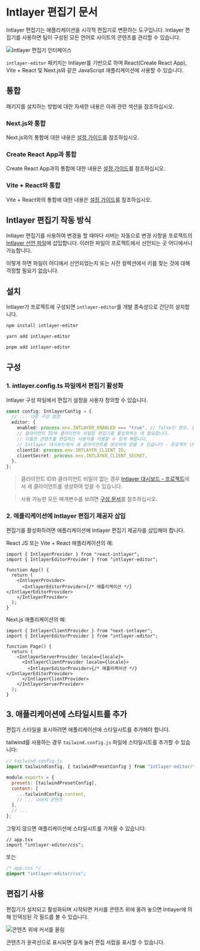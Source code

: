 # Intlayer 편집기 문서

Intlayer 편집기는 애플리케이션을 시각적 편집기로 변환하는 도구입니다. Intlayer 편집기를 사용하면 팀이 구성된 모든 언어로 사이트의 콘텐츠를 관리할 수 있습니다.

![Intlayer 편집기 인터페이스](https://github.com/aymericzip/intlayer/blob/main/docs/assets/intlayer_editor_ui.png)

`intlayer-editor` 패키지는 Intlayer를 기반으로 하며 React(Create React App), Vite + React 및 Next.js와 같은 JavaScript 애플리케이션에 사용할 수 있습니다.

## 통합

패키지를 설치하는 방법에 대한 자세한 내용은 아래 관련 섹션을 참조하십시오.

### Next.js와 통합

Next.js와의 통합에 대한 내용은 [설정 가이드](https://github.com/aymericzip/intlayer/blob/main/docs/ko/intlayer_with_nextjs_15.md)를 참조하십시오.

### Create React App과 통합

Create React App과의 통합에 대한 내용은 [설정 가이드](https://github.com/aymericzip/intlayer/blob/main/docs/ko/intlayer_with_create_react_app.md)를 참조하십시오.

### Vite + React와 통합

Vite + React와의 통합에 대한 내용은 [설정 가이드](https://github.com/aymericzip/intlayer/blob/main/docs/ko/intlayer_with_vite+react.md)를 참조하십시오.

## Intlayer 편집기 작동 방식

Intlayer 편집기를 사용하여 변경을 할 때마다 서버는 자동으로 변경 사항을 프로젝트의 [Intlayer 선언 파일](https://github.com/aymericzip/intlayer/blob/main/docs/ko/content_declaration/get_started.md)에 삽입합니다. 이러한 파일이 프로젝트에서 선언되는 곳 어디에서나 가능합니다.

이렇게 하면 파일이 어디에서 선언되었는지 또는 사전 컬렉션에서 키를 찾는 것에 대해 걱정할 필요가 없습니다.

## 설치

Intlayer가 프로젝트에 구성되면 `intlayer-editor`를 개발 종속성으로 간단히 설치합니다.

```bash
npm install intlayer-editor
```

```bash
yarn add intlayer-editor
```

```bash
pnpm add intlayer-editor
```

## 구성

### 1. intlayer.config.ts 파일에서 편집기 활성화

Intlayer 구성 파일에서 편집기 설정을 사용자 정의할 수 있습니다.

```typescript
const config: IntlayerConfig = {
  // ... 다른 구성 설정
  editor: {
    enabled: process.env.INTLAYER_ENABLED === "true", // false인 경우, 편집기가 비활성화되고 접근할 수 없습니다.
    // 클라이언트 ID와 클라이언트 비밀은 편집기를 활성화하는 데 필요합니다.
    // 이들은 콘텐츠를 편집하는 사용자를 식별할 수 있게 해줍니다.
    // Intlayer 대시보드에서 새 클라이언트를 생성하여 얻을 수 있습니다 - 프로젝트 (https://intlayer.org/dashboard/projects).
    clientId: process.env.INTLAYER_CLIENT_ID,
    clientSecret: process.env.INTLAYER_CLIENT_SECRET,
  },
};
```

> 클라이언트 ID와 클라이언트 비밀이 없는 경우 [Intlayer 대시보드 - 프로젝트](https://intlayer.org/dashboard/projects)에서 새 클라이언트를 생성하여 얻을 수 있습니다.

> 사용 가능한 모든 매개변수를 보려면 [구성 문서](https://github.com/aymericzip/intlayer/blob/main/docs/ko/configuration.md)를 참조하십시오.

### 2. 애플리케이션에 Intlayer 편집기 제공자 삽입

편집기를 활성화하려면 애플리케이션에 Intlayer 편집기 제공자를 삽입해야 합니다.

React JS 또는 Vite + React 애플리케이션의 예:

```tsx
import { IntlayerProvider } from "react-intlayer";
import { IntlayerEditorProvider } from "intlayer-editor";

function App() {
  return (
    <IntlayerProvider>
      <IntlayerEditorProvider>{/* 애플리케이션 */}</IntlayerEditorProvider>
    </IntlayerProvider>
  );
}
```

Next.js 애플리케이션의 예:

```tsx
import { IntlayerClientProvider } from "next-intlayer";
import { IntlayerEditorProvider } from "intlayer-editor";

function Page() {
  return (
    <IntlayerServerProvider locale={locale}>
      <IntlayerClientProvider locale={locale}>
        <IntlayerEditorProvider>{/* 애플리케이션 */}</IntlayerEditorProvider>
      </IntlayerClientProvider>
    </IntlayerServerProvider>
  );
}
```

## 3. 애플리케이션에 스타일시트를 추가

편집기 스타일을 표시하려면 애플리케이션에 스타일시트를 추가해야 합니다.

tailwind를 사용하는 경우 `tailwind.config.js` 파일에 스타일시트를 추가할 수 있습니다:

```js
// tailwind.config.js
import tailwindConfig, { tailwindPresetConfig } from "intlayer-editor/tailwind";

module.exports = {
  presets: [tailwindPresetConfig],
  content: [
    ...tailwindConfig.content,
    // ... 나머지 콘텐츠
  ],
  // ...
};
```

그렇지 않으면 애플리케이션에 스타일시트를 가져올 수 있습니다:

```tsx
// app.tsx
import "intlayer-editor/css";
```

또는

```css
/* app.css */
@import "intlayer-editor/css";
```

## 편집기 사용

편집기가 설치되고 활성화되며 시작되면 커서를 콘텐츠 위에 올려 놓으면 Intlayer에 의해 인덱싱된 각 필드를 볼 수 있습니다.

![콘텐츠 위에 커서를 올림](https://github.com/aymericzip/intlayer/blob/main/docs/assets/intlayer_editor_hover_content.png)

콘텐츠가 윤곽선으로 표시되면 길게 눌러 편집 서랍을 표시할 수 있습니다.
